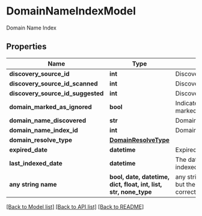 # DomainNameIndexModel

Domain Name Index

## Properties
Name | Type | Description | Notes
------------ | ------------- | ------------- | -------------
**discovery_source_id** | **int** | DiscoverySourceId | [optional] 
**discovery_source_id_scanned** | **int** | DiscoverySourceIdScanned | [optional] 
**discovery_source_id_suggested** | **int** | DiscoverySourceIdSuggested | [optional] 
**domain_marked_as_ignored** | **bool** | Indicates if the domain is marked As Ignored | [optional] 
**domain_name_discovered** | **str** | Domain Name Discovered | [optional] 
**domain_name_index_id** | **int** | Domain Name Index Id | [optional] 
**domain_resolve_type** | [**DomainResolveType**](DomainResolveType.md) |  | [optional] 
**expired_date** | **datetime** | Expired date | [optional] 
**last_indexed_date** | **datetime** | The date the domain was last indexed | [optional] 
**any string name** | **bool, date, datetime, dict, float, int, list, str, none_type** | any string name can be used but the value must be the correct type | [optional]

[[Back to Model list]](../README.md#documentation-for-models) [[Back to API list]](../README.md#documentation-for-api-endpoints) [[Back to README]](../README.md)


